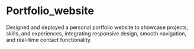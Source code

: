 # Portfolio_website
Designed and deployed a personal portfolio website to showcase projects, skills, and experiences, integrating responsive design, smooth navigation, and real-time contact functionality.
